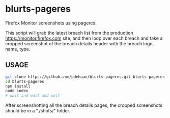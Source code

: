 # blurts-pageres

Firefox Monitor screenshots using pageres.

This script will grab the latest breach list from the production https://monitor.firefox.com site, and then loop over each breach and take a cropped screenshot of the breach details header with the breach logo, name, type.

## USAGE

```sh
git clone https://github.com/pdehaan/blurts-pageres.git blurts-pageres
cd blurts-pageres
npm install
node index
# wait and wait and wait
```

After screenshotting all the breach details pages, the cropped screenshots should be in a "./shots/" folder.
